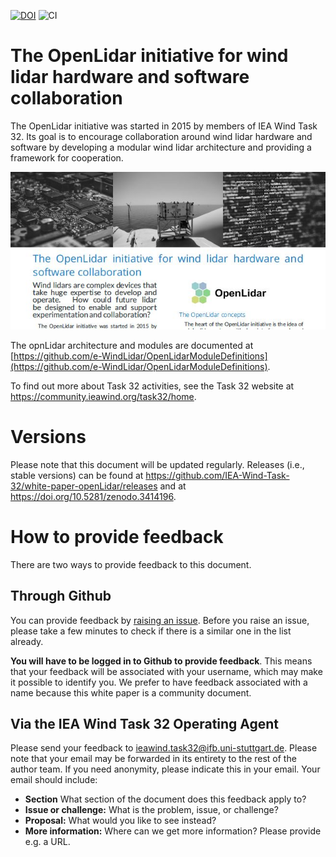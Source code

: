 [![DOI](https://zenodo.org/badge/DOI/10.5281/zenodo.3414197.svg)](https://doi.org/10.5281/zenodo.3414197)
![CI](https://github.com/IEA-Wind-Task-32/white-paper-openLidar/workflows/CI/badge.svg)

# The OpenLidar initiative for wind lidar hardware and software collaboration
The OpenLidar initiative was started in 2015 by members of IEA Wind Task 32. Its goal is to encourage collaboration around wind lidar hardware and software by developing a modular wind lidar architecture and providing a framework for cooperation.

![](./3414197_banner.jpg)

The opnLidar architecture and modules are documented at [https://github.com/e-WindLidar/OpenLidarModuleDefinitions](https://github.com/e-WindLidar/OpenLidarModuleDefinitions).

To find out more about Task 32 activities, see the Task 32 website at https://community.ieawind.org/task32/home.

# Versions
Please note that this document will be updated regularly. Releases (i.e., stable versions) can be found at https://github.com/IEA-Wind-Task-32/white-paper-openLidar/releases and at https://doi.org/10.5281/zenodo.3414196. 

# How to provide feedback
There are two ways to provide feedback to this document.

## Through Github
You can provide feedback by [raising an issue](https://github.com/IEA-Wind-Task-32/white-paper-openLidar/issues). Before you raise an issue, please take a few minutes to check if there is a similar one in the list already.

**You will have to be logged in to Github to provide feedback**. This means that your feedback will be associated with your username, which may make it possible to identify you. We prefer to have feedback associated with a name because this white paper is a community document.

## Via the IEA Wind Task 32 Operating Agent
Please send your feedback to [ieawind.task32@ifb.uni-stuttgart.de](mailto:ieawind.task32@ifb.uni-stuttgart.de). Please note that your email may be forwarded in its entirety to the rest of the author team. If you need anonymity, please indicate this in your email. Your email should include:
- **Section** What section of the document does this feedback apply to?
- **Issue or challenge:** What is the problem, issue, or challenge?
- **Proposal:** What would you like to see instead?
- **More information:** Where can we get more information? Please provide e.g. a URL.

